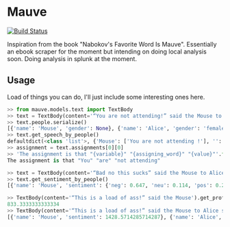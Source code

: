 # Mauve

[![Build Status](https://travis-ci.com/RobertLucey/mauve.svg?branch=master)](https://travis-ci.com/RobertLucey/mauve)

Inspiration from the book "Nabokov's Favorite Word Is Mauve".
Essentially an ebook scraper for the moment but intending on doing local analysis soon. Doing analysis in splunk at the moment.

## Usage

Load of things you can do, I'll just include some interesting ones here.

```python
>> from mauve.models.text import TextBody
>> text = TextBody(content='“You are not attending!” said the Mouse to Alice severely. “What are you thinking of?”')
>> text.people.serialize()
[{'name': 'Mouse', 'gender': None}, {'name': 'Alice', 'gender': 'female'}]
>> text.get_speech_by_people()
defaultdict(<class 'list'>, {'Mouse': ['You are not attending !'], '': ['What are you thinking of ?']})
>> assignment = text.assignments[0][0]
>> 'The assignment is that "{variable}" "{assigning_word}" "{value}"'.format(variable=assignment[0].text, assigning_word=assignment[1].text, value=assignment[2].text)
The assignment is that "You" "are" "not attending"

>> text = TextBody(content='“Bad no this sucks” said the Mouse to Alice. Alice replied, “Happy Love”')
>> text.get_sentiment_by_people()
[{'name': 'Mouse', 'sentiment': {'neg': 0.647, 'neu': 0.114, 'pos': 0.24, 'compound': -0.5559}}, {'name': 'Alice', 'sentiment': {'neg': 0.0, 'neu': 0.0, 'pos': 1.0, 'compound': 0.836}}]

>> TextBody(content='“This is a load of ass!” said the Mouse').get_profanity_score()
833.3333333333334
>> TextBody(content='“This is a load of ass!” said the Mouse to Alice severely. “That\'s rude my dude” whispered Alice').get_profanity_by_person()
[{'name': 'Mouse', 'sentiment': 1428.5714285714287}, {'name': 'Alice', 'sentiment': 0}]
```
